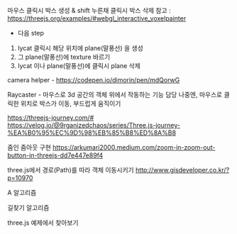 마우스 클릭시 박스 생성 & shift 누른채 클릭시 박스 삭제
참고 : https://threejs.org/examples/#webgl_interactive_voxelpainter

* 다음 step 
1. lycat 클릭시 해당 위치에 plane(말풍선) 을 생성
2. 그 plane(말풍선)에 texture 바르기
3. lycat 이나 plane(말풍선)에 클릭시 plane 삭제

camera helper - https://codepen.io/dimorin/pen/mdQorwG

Raycaster - 마우스로 3d 공간의 객체 위에서 작동하는 기능 담당
나중엔, 마우스로 클릭한 위치로 박스가 이동, 부드럽게 움직이기


https://threejs-journey.com/#
https://velog.io/@9rganizedchaos/series/Three.js-journey-%EA%B0%95%EC%9D%98%EB%85%B8%ED%8A%B8

줌인 줌아웃 구현
https://arkumari2000.medium.com/zoom-in-zoom-out-button-in-threejs-dd7e447e89f4

three.js에서 경로(Path)를 따라 객체 이동시키기
http://www.gisdeveloper.co.kr/?p=10970

A 알고리즘

길찾기 알고리즘

three.js 예제에서 찾아보기